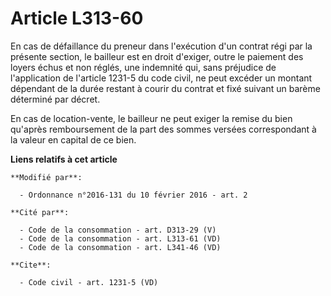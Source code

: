 # Article L313-60

En cas de défaillance du preneur dans l'exécution d'un contrat régi par la présente section, le bailleur est en droit
d'exiger, outre le paiement des loyers échus et non réglés, une indemnité qui, sans préjudice de l'application de l'article
1231-5 du code civil, ne peut excéder un montant dépendant de la durée restant à courir du contrat et fixé suivant un barème
déterminé par décret. 

En cas de location-vente, le bailleur ne peut exiger la remise du bien qu'après remboursement de la part des sommes versées
correspondant à la valeur en capital de ce bien.

**Liens relatifs à cet article**

	**Modifié par**:

	  - Ordonnance n°2016-131 du 10 février 2016 - art. 2

	**Cité par**:

	  - Code de la consommation - art. D313-29 (V)
	  - Code de la consommation - art. L313-61 (VD)
	  - Code de la consommation - art. L341-46 (VD)

	**Cite**:

	  - Code civil - art. 1231-5 (VD)
